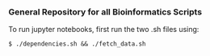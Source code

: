 ### General Repository for all Bioinformatics Scripts

To run jupyter notebooks, first run the two .sh files using:

```
$ ./dependencies.sh && ./fetch_data.sh
```
